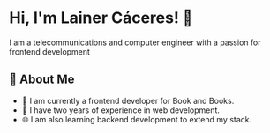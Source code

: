 # Hi, I'm Lainer Cáceres! 👋

I am a telecommunications and computer engineer with a passion
for frontend development

## 🚀 About Me

- 🔭 I am currently a frontend developer for Book and Books. 
- 📝 I have two years of experience in web development.
- 🌐 I am also learning backend development to extend my stack. 


